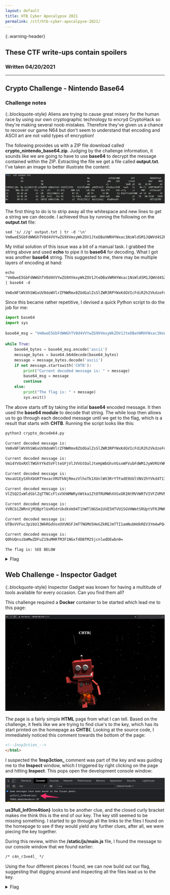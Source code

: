```yaml
---
layout: default
title: HTB Cyber Apocalypse 2021
permalink: /ctf/htb-cyber-apocalpyse-2021/
---
```


{:.warning-header}
## These CTF write-ups contain spoilers

### Written 04/20/2021

---

## Crypto Challenge - Nintendo Base64
### Challenge notes

{:.blockquote-style}
Aliens are trying to cause great misery for the human race by using our own cryptographic technology to encryd CryptoHack so they're making several noob mistakes. Therefore they've given us a chance to recover our game N64 but don't seem to understand that encoding and ASCII art are not valid types of encryption!


The following provides us with a ZIP file download called **crypto_nintendo_base64.zip**. Judging by the challenge information, it sounds like we are going to have to use **base64** to decrypt the message contained within the ZIP. Extracting the file we get a file called **output.txt**. I've taken an image to better illustrate the content:

<img src="/assets/images/01_nintendo64_decode_ascii_text.jpg">

The first thing to do is to strip away all the whitespace and new lines to get a string we can decode. I achieved thus by running the following on the **output.txt** file:

```shell
sed 's/ //g' output.txt | tr -d '\n'
Vm0weE5GbFdWWGhTV0d4VVYwZG9XVmxyWkZOV1JteDBaVWRHYWxac1NsWldSM1JQWVd4S2RHVkljRmRpUjJoMlZrZHplRmRHVm5WaVJtUlhUVEZLZVZkV1VrZFpWMUpHVDFaV1ZtSkdXazlXYWtwdlYxWmFjbHBFVWxWTlZXdzBWa2MxVTFSc1duTlhiR2hXWWtaS1dGVXhXbUZTTVdSelYyczFWMkY2VmtwV2JURXdZakZrU0ZOc2JGWmlSa3BYV1d0YVlVMHhjRVpYYlVaVFRWWmFlVmt3VlRGV01ERkhZak5rVjJFeVRYaFdha3BIVmpGU2NtRkdXbWxoTTBKWVYxWlNSMWxXWkVkVmJGWlRZbXMxY2xWc1VsZFRiR1J5VjJ0a1YySkdjRVpWVmxKV1VGRTlQUT09
```

My initial solution of this issue was a bit of a manual task. I grabbed the string above and used **echo** to pipe it to **base64** for decoding. What I got was another **base64** string. This suggested to me, there may be multiple layers of encoding at hand:

```shell
echo "Vm0weE5GbFdWWGhTV0d4VVYwZG9XVmxyWkZOV1JteDBaVWRHYWxac1NsWldSM1JQWVd4S2RHVkljRmRpUjJoMlZrZHplRmRHVm5WaVJtUlhUVEZLZVZkV1VrZFpWMUpHVDFaV1ZtSkdXazlXYWtwdlYxWmFjbHBFVWxWTlZXdzBWa2MxVTFSc1duTlhiR2hXWWtaS1dGVXhXbUZTTVdSelYyczFWMkY2VmtwV2JURXdZakZrU0ZOc2JGWmlSa3BYV1d0YVlVMHhjRVpYYlVaVFRWWmFlVmt3VlRGV01ERkhZak5rVjJFeVRYaFdha3BIVmpGU2NtRkdXbWxoTTBKWVYxWlNSMWxXWkVkVmJGWlRZbXMxY2xWc1VsZFRiR1J5VjJ0a1YySkdjRVpWVmxKV1VGRTlQUT09" | base64 -d

Vm0xNFlWVXhSWGxUV0doWVlrZFNWRmx0ZUdGalZsSlZWR3RPYWxKdGVIcFdiR2h2VkdzeFdGVnViRmRXTTFKeVdWUkdZV1JGT1ZWVmJGWk9WakpvV1ZaclpEUlVNVWw0Vkc1U1RsWnNXbGhWYkZKWFUxWmFSMWRzV2s1V2F6VkpWbTEwYjFkSFNsbFZiRkpXWWtaYU0xcEZXbUZTTVZaeVkwVTFWMDFHYjNkV2EyTXhWakpHVjFScmFGWmlhM0JYV1ZSR1lWZEdVbFZTYms1clVsUldTbGRyV2tkV2JGcEZVVlJWUFE9PQ==
```

Since this became rather repetitive, I devised a quick Python script to do the job for me:

```python
import base64
import sys

base64_msg = "Vm0weE5GbFdWWGhTV0d4VVYwZG9XVmxyWkZOV1JteDBaVWRHYWxac1NsWldSM1JQWVd4S2RHVkljRmRpUjJoMlZrZHplRmRHVm5WaVJtUlhUVEZLZVZkV1VrZFpWMUpHVDFaV1ZtSkdXazlXYWtwdlYxWmFjbHBFVWxWTlZXdzBWa2MxVTFSc1duTlhiR2hXWWtaS1dGVXhXbUZTTVdSelYyczFWMkY2VmtwV2JURXdZakZrU0ZOc2JGWmlSa3BYV1d0YVlVMHhjRVpYYlVaVFRWWmFlVmt3VlRGV01ERkhZak5rVjJFeVRYaFdha3BIVmpGU2NtRkdXbWxoTTBKWVYxWlNSMWxXWkVkVmJGWlRZbXMxY2xWc1VsZFRiR1J5VjJ0a1YySkdjRVpWVmxKV1VGRTlQUT09%"

while True:
    base64_bytes = base64_msg.encode('ascii')
    message_bytes = base64.b64decode(base64_bytes)
    message = message_bytes.decode('ascii')
    if not message.startswith('CHTB'):
        print("Current decoded message is: " + message)
        base64_msg = message
        continue
    else:
        print("The flag is: " + message)
        sys.exit()
```

The above starts off by taking the initial **base64** encoded message. It then used the **base64 module** to decode that string. The while loop then allows us to go through each decoded message until we get to the flag, which is a result that starts with **CHTB**. Running the script looks like this:

```shell
python3 crypto_decode64.py

Current decoded message is: Vm0xNFlWVXhSWGxUV0doWVlrZFNWRmx0ZUdGalZsSlZWR3RPYWxKdGVIcFdiR2h2VkdzeFdGVnViRmRXTTFKeVdWUkdZV1JGT1ZWVmJGWk9WakpvV1ZaclpEUlVNVWw0Vkc1U1RsWnNXbGhWYkZKWFUxWmFSMWRzV2s1V2F6VkpWbTEwYjFkSFNsbFZiRkpXWWtaYU0xcEZXbUZTTVZaeVkwVTFWMDFHYjNkV2EyTXhWakpHVjFScmFGWmlhM0JYV1ZSR1lWZEdVbFZTYms1clVsUldTbGRyV2tkV2JGcEZVVlJWUFE9PQ==

Current decoded message is: Vm14YVUxRXlTWGhYYkdSVFlteGFjVlJVVGtOalJteHpWbGhvVGsxWFVubFdWM1JyWVRGYWRFOVVVbFZOVjJoWVZrZDRUMUl4VG5STlZsWlhVbFJXU1ZaR1dsWk5WazVJVm10b1dHSllVbFJWYkZaM1pFWmFSMVZyY0U1V01Gb3dWa2MxVjJGV1RraFZia3BXWVRGYVdGUlVSbk5rUlRWSldrWkdWbFpFUVRVPQ==

Current decoded message is: VmxaU1EySXhXbGRTYmxacVRUTkNjRmxzVlhoTk1XUnlWV3RrYTFadE9UUlVNV2hYVkd4T1IxTnRNVlZXUlRWSVZGWlZNVk5IVmtoWGJYUlRVbFZ3ZEZaR1VrcE5WMFowVkc1V2FWTkhVbkpWYTFaWFRURnNkRTVJWkZGVlZEQTU=

Current decoded message is: VlZSQ2IxWldSblZqTTNCcFlsVXhNMWRyVWtka1ZtOTRUMWhXVGxOR1NtMVVWRTVIVFZVMVNHVkhXbXRTUlVwdFZGUkpNV0Z0VG5WaVNHUnJVa1ZXTTFsdE5IZFFVVDA5

Current decoded message is: VVRCb1ZWRnVjM3BpYlUxM1drUkdkVm94T1hWTlNGSm1UVE5HTVU1SGVHWmtSRUptVFRJMWFtTnViSGRrUkVWM1ltNHdQUT09

Current decoded message is: UTBoVVFuc3pibU13WkRGdVoxOXVNSFJmTTNGMU5HeGZkREJmTTI1amNubHdkREV3Ym4wPQ==

Current decoded message is: Q0hUQnszbmMwZDFuZ19uMHRfM3F1NGxfdDBfM25jcnlwdDEwbn0=

The flag is: SEE BELOW 
```

<details>
<summary>Flag</summary>
<div><pre><code>CHTB{3nc0d1ng_n0t_3qu4l_t0_3ncrypt10n}</code></pre>
</div>
</details>

## Web Challenge - Inspector Gadget

{:.blockquote-style}
Inspector Gadget was known for having a multitude of tools available for every occasion. Can you find them all?


This challenge required a **Docker** container to be started which lead me to this page:

<img src="/assets/images/01_inspector_gadget_home_page.jpg">

The page is a fairly simple **HTML** page from what I can tell. Based on the challenge, it feels like we are trying to find clue's to the key, which has its start printed on the homepage as **CHTB{**. Looking at the source code, I immediately noticed this comment towards the bottom of the page:

```html
<!--1nsp3ction_-->
</html>
```

I suspected the **1nsp3ction_** comment was part of the key and  was guiding me to the **Inspect** window, which I triggered by right clicking on the page and hitting **Inspect**. This pops open the development console window:

<img src="/assets/images/02_inspector_gadget_console_window.jpg">

**us3full_Inf0rm4tion}** looks to be another clue, and the closed curly bracket makes me think this is the end of our key. The key still seemed to be missing something. I started to go through all the links to the files I found on the homepage to see if they would yield any further clues, after all, we were piecing the key together.

During this review, within the **/static/js/main.js** file, I found the message to our console window that we found earlier:

```html
/* c4n_r3ve4l_ */
```
Using the four different pieces I found, we can now build out our flag, suggesting that digging around and inspecting all the files lead us to the key.
<details>
<summary>Flag</summary>
<div><pre><code>CHTB{1nsp3ction_c4n_r3ve4l_us3full_Inf0rm4tion}</code></pre>
</div>
</details>
